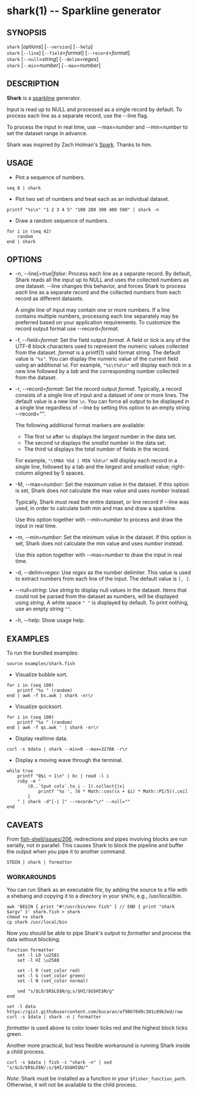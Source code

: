 shark(1) -- Sparkline generator
===============================

## SYNOPSIS

`shark` [*options*] [`--version`] [`--help`]<br>
`shark` [`--line`] [`--field`=*format*] [`--record`=*format*]<br>
`shark` [`--null`=*string*] [`--delim`=*regex*]<br>
`shark` [`--min`=*number*] [`--max`=*number*]

## DESCRIPTION

**Shark** is a [sparkline] generator.

Input is read up to NULL and processed as a single record by default. To process each line as a separate record, use the --line flag.

To process the input in real time, use --max=*number* and --min=*number* to set the dataset range in advance.

Shark was inspired by Zach Holman's [Spark]. Thanks to him.

## USAGE

* Plot a sequence of numbers.

```fish
seq 8 | shark
```

* Plot two set of numbers and treat each as an individual dataset.

```fish
printf "%s\n" "1 2 3 4 5" "100 200 300 400 500" | shark -n
```

* Draw a random sequence of numbers.

```fish
for i in (seq 42)
    random
end | shark
```

## OPTIONS

* -n, --line[=*true*|*false*:
    Process each line as a separate record. By default, Shark reads all the input up to NULL and uses the collected numbers as one dataset. --line changes this behavior, and forces Shark to process *each* line as a separate record and the collected numbers from each record as different datasets.

    A single line of input may contain one or more numbers. If a line contains multiple numbers, processing each line separately may be preferred based on your application requirements. To customize the record output format use --record=*format*.

* -f, --field=*format*:
    Set the field output *format*. A field or *tick* is any of the UTF-8 block characters used to represent the numeric values collected from the dataset. *format* is a printf(1) valid format string. The default value is `"%s"`. You can display the numeric value of the current field using an additional `%d`. For example, `"%s\t%d\n"` will display each tick in a new line followed by a *tab* and the corresponding number collected from the dataset.

* -r, --record=*format*:
    Set the record output *format*. Typically, a record consists of a single line of input and a dataset of one or more lines. The default value is a new line `\n`. You can force all output to be displayed in a single line regardless of --line by setting this option to an empty string --record=*""*.

    The following additional format markers are available:

    * The first `%d` after `%s` displays the *largest* number in the data set.<br>
    * The second `%d` displays the *smallst* number in the data set.<br>
    * The third `%d` displays the total number of fields in the record.<br>

    For example, `"\tMAX %5d | MIN %5d\n"` will display each record in a single line, followed by a tab and the *largest* and *smallest* value; right-column aligned by 5 spaces.

* -M, --max=*number*:
    Set the maximum value in the dataset. If this option is set, Shark does not calculate the max value and uses *number* instead.

    Typically, Shark must read the entire dataset, or line record if --line was used, in order to calculate both min and max and draw a sparkline.

    Use this option together with --min=*number* to process and draw the input in real time.

* -m, --min=*number*:
    Set the minimum value in the dataset. If this option is set, Shark does not calculate the min value and uses *number* instead.

    Use this option together with --max=*number* to draw the input in real time.

* -d, --delim=*regex*:
    Use *regex* as the number delimiter. This value is used to extract numbers from each line of the input. The default value is `[, ]`.

* --null=*string*:
    Use *string* to display null values in the dataset. Items that could not be parsed from the dataset as numbers, will be displayed using *string*. A white space `" "` is displayed by default. To print nothing, use an empty string `""`.

* -h, --help:
    Show usage help.

## EXAMPLES

To run the bundled examples:

```fish
source examples/shark.fish
```

* Visualize bubble sort.

```fish
for i in (seq 100)
    printf "%s " (random)
end | awk -f bs.awk | shark -nr\r
```

* Visualize quicksort.

```fish
for i in (seq 100)
    printf "%s " (random)
end | awk -f qs.awk ' | shark -nr\r
```

* Display realtime data.

```fish
curl -s $data | shark --min=0 --max=32766 -r\r
```

* Display a moving wave through the terminal.

```fish
while true
    printf "0$i + 1\n" | bc | read -l i
    ruby -e "
        (0..`tput cols`.to_i - 1).collect{|x|
            printf '%s ', (6 * Math::cos((x + $i) * Math::PI/5)).ceil
        }
    " | shark -d"[-| ]" --record="\r" --null=""
end
```

## CAVEATS

From [fish-shell/issues/206](https://github.com/fish-shell/fish-shell/issues/206), redirections and pipes involving blocks are run serially, not in parallel. This causes Shark to block the pipeline and buffer the output when you pipe it to another command.

```fish
STDIN | shark | formatter
```

### WORKAROUNDS

You can run Shark as an executable file, by adding the source to a file with a shebang and copying it to a directory in your `$PATH`, e.g., /usr/local/bin.

```fish
awk 'BEGIN { print "#!/usr/bin/env fish" } // END { print "shark $argv" }' shark.fish > shark
chmod +x shark
cp shark /usr/local/bin
```

Now you should be able to pipe Shark's output to *formatter* and process the data without blocking.

```fish
function formatter
    set -l LO \u2581
    set -l HI \u2588

    set -l R (set_color red)
    set -l G (set_color green)
    set -l N (set_color normal)

    sed "s/$LO/$R$LO$N/g;s/$HI/$G$HI$N/g"
end

set -l data https://gist.githubusercontent.com/bucaran/af98670d9c301c89b3ed/raw
curl -s $data | shark -n | formatter
```

*formatter* is used above to color lower ticks red and the highest block ticks green.

Another more practical, but less flexible workaround is running Shark inside a child process.

```fish
curl -s $data | fish -c "shark -n" | sed "s/$LO/$R$LO$N/;s/$HI/$G$HI$N/"
```

*Note*: Shark must be installed as a function in your `$fisher_function_path`. Otherwise, it will not be available to the child process.

[Spark]: https://github.com/holman/spark
[sparkline]: https://en.wikipedia.org/wiki/Sparkline
[Fisherman]: https://github.com/fisherman/fisherman
[fish]: https://github.com/fish-shell/fish-shell
